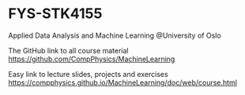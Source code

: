# FYS-STK4155
Applied Data Analysis and Machine Learning @University of Oslo

The GitHub link to all course material
https://github.com/CompPhysics/MachineLearning

Easy link to lecture slides, projects and exercises
https://compphysics.github.io/MachineLearning/doc/web/course.html
